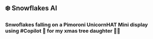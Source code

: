## ❄️ Snowflakes AI
### Snwoflakes falling on a Pimoroni UnicornHAT Mini display using #Copilot 🤖 for my xmas tree daughter 🎄🤩
